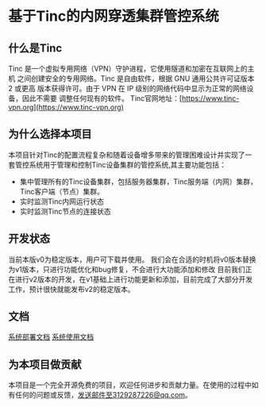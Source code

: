 # 基于Tinc的内网穿透集群管控系统
## 什么是Tinc
Tinc 是一个虚拟专用网络（VPN）守护进程，它使用隧道和加密在互联网上的主机
之间创建安全的专用网络。Tinc 是自由软件，根据 GNU 通用公共许可证版本 2 或更高
版本获得许可。由于 VPN 在 IP 级别的网络代码中显示为正常的网络设备，因此不需要
调整任何现有的软件。
Tinc官网地址：[https://www.tinc-vpn.org](https://www.tinc-vpn.org)
## 为什么选择本项目
本项目针对Tinc的配置流程复杂和随着设备增多带来的管理困难设计并实现了一套管控系统用于管理和控制Tinc设备集群的管控系统,其主要功能包括：
* 集中管理所有的Tinc设备集群，包括服务器集群，Tinc服务端（内网）集群，Tinc客户端（节点）集群。
* 实时监测Tinc内网运行状态
* 实时监测Tinc节点的连接状态
## 开发状态
当前本版v0为稳定版本，用户可下载并使用。
我们会在合适的时机将v0版本替换为v1版本，只进行功能优化和bug修复，不会进行大功能添加和修改
目前我们正在进行v2版本的开发，在v1基础上进行功能更新和添加，目前完成了大部分开发工作，预计很快就能发布v2的稳定版本。

## 文档
[系统部署文档](doc/管控系统自动化部署.pdf)
[系统使用文档](doc/管控系统使用文档.pdf)

## 为本项目做贡献
本项目是一个完全开源免费的项目，欢迎任何进步和贡献力量。在使用的过程中如有任何的问题或反馈，发送邮件至3129287226@qq.com。



  

